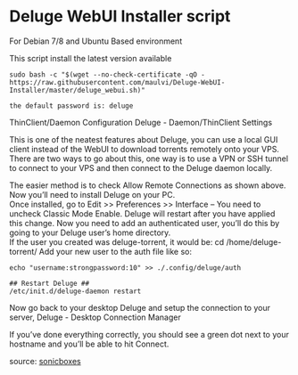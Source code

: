 # Deluge WebUI Installer script

For Debian 7/8 and Ubuntu Based environment

This script install the latest version available
```
sudo bash -c "$(wget --no-check-certificate -qO - https://raw.githubusercontent.com/maulvi/Deluge-WebUI-Installer/master/deluge_webui.sh)"
```
```
the default password is: deluge
```
ThinClient/Daemon Configuration Deluge - Daemon/ThinClient Settings

This is one of the neatest features about Deluge, you can use a local GUI client instead of the WebUI to  download torrents remotely onto your VPS.  There are two ways to go about this, one way is to use a VPN or SSH tunnel to connect to your VPS and then connect to the Deluge daemon locally.  

The easier method is to check Allow Remote Connections as shown above. Now you’ll need to install Deluge on your PC.  
Once installed, 
go to Edit >>  Preferences >> Interface  –  You need to uncheck Classic Mode Enable.
Deluge will restart after you have applied this change. Now you need to add an authenticated user, you’ll do this by going to your Deluge user’s home directory.  
If the user you created was deluge-torrent, it would be: cd /home/deluge-torrent/ Add your new user to the auth file like so:

```
echo "username:strongpassword:10" >> ./.config/deluge/auth

## Restart Deluge ##
/etc/init.d/deluge-daemon restart
```
Now go back to your desktop Deluge and setup the connection to your server, Deluge - Desktop Connection Manager

If you’ve done everything correctly, you should see a green dot next to your hostname and you’ll be able to hit Connect.




source: [sonicboxes](https://sonicboxes.com)
